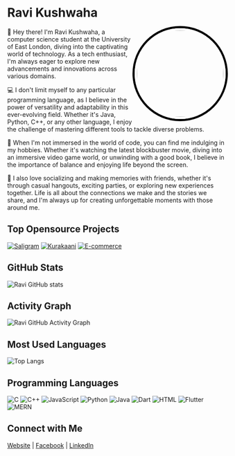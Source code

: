 <!-- Your Name and Profile Picture -->
# Ravi Kushwaha
<img align="right" src="https://scontent-lhr6-2.xx.fbcdn.net/v/t39.30808-6/411501849_2152364905124517_4416076605848398941_n.jpg?_nc_cat=105&ccb=1-7&_nc_sid=dd5e9f&_nc_ohc=v-sUhAPmnakAX--YdW9&_nc_ht=scontent-lhr6-2.xx&oh=00_AfC-AhSHHDZCmDNoC0tiJkeyPyzH6ca68uA6dCuL6qgBEw&oe=65CA93A3" width="200" style="border-radius: 50%; border: 5px solid #fff; box-shadow: 0 0 0 5px #000;"/>

<!-- Bio -->
👋 Hey there! I'm Ravi Kushwaha, a computer science student at the University of East London, diving into the captivating world of technology. As a tech enthusiast, I'm always eager to explore new advancements and innovations across various domains.

💻 I don't limit myself to any particular programming language, as I believe in the power of versatility and adaptability in this ever-evolving field. Whether it's Java, Python, C++, or any other language, I enjoy the challenge of mastering different tools to tackle diverse problems.

🎥 When I'm not immersed in the world of code, you can find me indulging in my hobbies. Whether it's watching the latest blockbuster movie, diving into an immersive video game world, or unwinding with a good book, I believe in the importance of balance and enjoying life beyond the screen.

🎉 I also love socializing and making memories with friends, whether it's through casual hangouts, exciting parties, or exploring new experiences together. Life is all about the connections we make and the stories we share, and I'm always up for creating unforgettable moments with those around me.

<!-- Top Repositories -->
## Top Opensource Projects
[![Saligram](https://img.shields.io/badge/-Project%201-blue)](https://github.com/iamkristen/saaligram)
[![Kurakaani](https://img.shields.io/badge/-Project%202-red)](https://github.com/iamkristen/kurakaani)
[![E-commerce](https://img.shields.io/badge/-Project%203-orange)](https://github.com/iamkristen/Ecommerce)

<!-- GitHub Stats -->
## GitHub Stats
![Ravi GitHub stats](https://github-readme-stats.vercel.app/api?username=iamkristen&show_icons=true&theme=radical)

<!-- Activity Graph -->
## Activity Graph
![Ravi GitHub Activity Graph](https://github-readme-streak-stats.herokuapp.com/?user=iamkristen&theme=dark)

<!-- Most Used Languages -->
## Most Used Languages
![Top Langs](https://github-readme-stats.vercel.app/api/top-langs/?username=iamkristen&layout=compact)

<!-- Programming Languages -->
## Programming Languages
![C](https://img.shields.io/badge/-C-00599C?style=flat-square&logo=c&logoColor=white)
![C++](https://img.shields.io/badge/-C++-00599C?style=flat-square&logo=c%2B%2B&logoColor=white)
![JavaScript](https://img.shields.io/badge/-JavaScript-F7DF1E?style=flat-square&logo=javascript&logoColor=black)
![Python](https://img.shields.io/badge/-Python-3776AB?style=flat-square&logo=python&logoColor=white)
![Java](https://img.shields.io/badge/-Java-007396?style=flat-square&logo=java&logoColor=white)
![Dart](https://img.shields.io/badge/-Dart-0175C2?style=flat-square&logo=dart&logoColor=white)
![HTML](https://img.shields.io/badge/-HTML-E34F26?style=flat-square&logo=html5&logoColor=white)
![Flutter](https://img.shields.io/badge/-Flutter-02569B?style=flat-square&logo=flutter&logoColor=white)
![MERN](https://img.shields.io/badge/-MERN-000000?style=flat-square&logo=react&logoColor=white)


<!-- Additional Information -->
## Connect with Me
[Website](#) | [Facebook](https://facebook.com/your.kristen220) | [LinkedIn](https://www.linkedin.com/in/ravi-kushwaha-78195b23a/)
